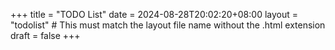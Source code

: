+++
title = "TODO List"
date = 2024-08-28T20:02:20+08:00
layout = "todolist"  # This must match the layout file name without the .html extension
draft = false
+++

